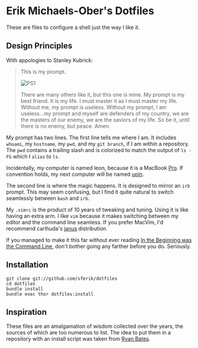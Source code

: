 Erik Michaels-Ober's Dotfiles
=============================
These are files to configure a shell just the way I like it.

Design Principles
-----------------
With appologies to Stanley Kubrick:

> This is my prompt.
>
> ![PS1](https://github.com/sferik/dotfiles/raw/master/screenshots/ps1.png "PS1")
>
> There are many others like it, but this one is mine. My prompt is my best
> friend. It is my life. I must master it as I must master my life. Without me,
> my prompt is useless. Without my prompt, I am useless...my prompt and myself
> are defenders of my country, we are the masters of our enemy, we are the
> saviors of my life. So be it, until there is no enemy, but peace. Amen.

My prompt has two lines. The first line tells me where I am. It includes
`whoami`, my `hostname`, my `pwd`, and my `git branch`, if I am within a
repository. The `pwd` contains a trailing slash and is colorized to match the
output of `ls -FG` which I `alias` to `ls`.

Incidentally, my computer is named leon, because it is a MacBook
[Pro](http://www.imdb.com/title/tt0110413/). If convention holds, my next
computer will be named [upin](http://www.imdb.com/title/tt1193138/).

The second line is where the magic happens. It is designed to mirror an `irb`
prompt. This may seem confusing, but I find it quite natural to switch
seamlessly between `bash` and `irb`.

My `.vimrc` is the product of 10 years of tweaking and tuning. Using it is like
having an extra arm. I like `vim` because it makes switching between my editor
and the command line seamless. If you prefer MacVim, I'd recommend carlhuda's
[janus](https://github.com/carlhuda/janus) distribution.

If you managed to make it this far without ever reading [In the Beginning was
the Command Line](http://www.cryptonomicon.com/beginning.html), don't bother
going any farther before you do. Seriously.

<a name="installation">Installation</a>
------------
    git clone git://github.com/sferik/dotfiles
    cd dotfiles
    bundle install
    bundle exec thor dotfiles:install

Inspiration
-----------
These files are an amalgamation of wisdom collected over the years, the sources
of which are too numerous to list. The idea to put them in a repository with an
install script was taken from [Ryan
Bates](https://github.com/ryanb/dotfiles).

